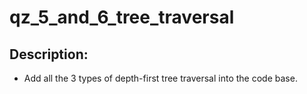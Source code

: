 # qz_5_and_6_tree_traversal
## Description:
- Add all the 3 types of depth-first tree traversal into the code base.
